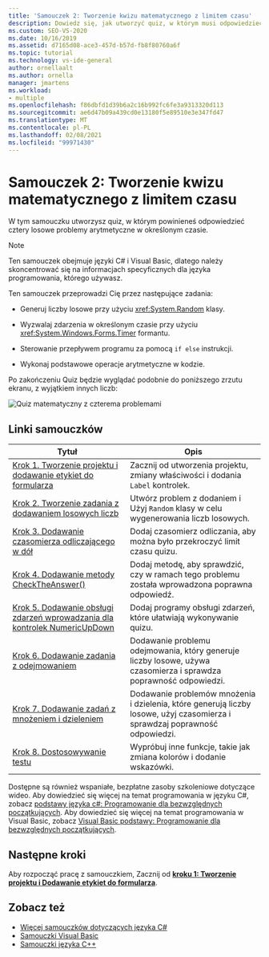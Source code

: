 ```yaml
---
title: 'Samouczek 2: Tworzenie kwizu matematycznego z limitem czasu'
description: Dowiedz się, jak utworzyć quiz, w którym musi odpowiedzieć cztery losowe problemy arytmetyczne w określonym czasie.
ms.custom: SEO-VS-2020
ms.date: 10/16/2019
ms.assetid: d7165d08-ace3-457d-b57d-fb8f80760a6f
ms.topic: tutorial
ms.technology: vs-ide-general
author: ornellaalt
ms.author: ornella
manager: jmartens
ms.workload:
- multiple
ms.openlocfilehash: f86dbfd1d39b6a2c16b992fc6fe3a9313320d113
ms.sourcegitcommit: ae6d47b09a439cd0e13180f5e89510e3e347fd47
ms.translationtype: MT
ms.contentlocale: pl-PL
ms.lasthandoff: 02/08/2021
ms.locfileid: "99971430"
---
```

# <a name="tutorial-2-create-a-timed-math-quiz"></a>Samouczek 2: Tworzenie kwizu matematycznego z limitem czasu

W tym samouczku utworzysz quiz, w którym powinieneś odpowiedzieć cztery losowe problemy arytmetyczne w określonym czasie.

> [!NOTE]
> Ten samouczek obejmuje języki C# i Visual Basic, dlatego należy skoncentrować się na informacjach specyficznych dla języka programowania, którego używasz.

Ten samouczek przeprowadzi Cię przez następujące zadania:

- Generuj liczby losowe przy użyciu <xref:System.Random> klasy.

- Wyzwalaj zdarzenia w określonym czasie przy użyciu <xref:System.Windows.Forms.Timer> formantu.

- Sterowanie przepływem programu za pomocą `if else` instrukcji.

- Wykonaj podstawowe operacje arytmetyczne w kodzie.

Po zakończeniu Quiz będzie wyglądać podobnie do poniższego zrzutu ekranu, z wyjątkiem innych liczb:

![Quiz matematyczny z czterema problemami](../ide/media/express_finishedquiz.png)

## <a name="tutorial-links"></a>Linki samouczków

|Tytuł|Opis|
|-----------|-----------------|
|[Krok 1. Tworzenie projektu i dodawanie etykiet do formularza](../ide/step-1-create-a-project-and-add-labels-to-your-form.md)|Zacznij od utworzenia projektu, zmiany właściwości i dodania `Label` kontrolek.|
|[Krok 2. Tworzenie zadania z dodawaniem losowych liczb](../ide/step-2-create-a-random-addition-problem.md)|Utwórz problem z dodaniem i Użyj `Random` klasy w celu wygenerowania liczb losowych.|
|[Krok 3. Dodawanie czasomierza odliczającego w dół](../ide/step-3-add-a-countdown-timer.md)|Dodaj czasomierz odliczania, aby można było przekroczyć limit czasu quizu.|
|[Krok 4. Dodawanie metody CheckTheAnswer()](../ide/step-4-add-the-checktheanswer-parens-method.md)|Dodaj metodę, aby sprawdzić, czy w ramach tego problemu została wprowadzona poprawna odpowiedź.|
|[Krok 5. Dodawanie obsługi zdarzeń wprowadzania dla kontrolek NumericUpDown](../ide/step-5-add-enter-event-handlers-for-the-numericupdown-controls.md)|Dodaj programy obsługi zdarzeń, które ułatwiają wykonywanie quizu.|
|[Krok 6. Dodawanie zadania z odejmowaniem](../ide/step-6-add-a-subtraction-problem.md)|Dodawanie problemu odejmowania, który generuje liczby losowe, używa czasomierza i sprawdza poprawność odpowiedzi.|
|[Krok 7. Dodawanie zadań z mnożeniem i dzieleniem](../ide/step-7-add-multiplication-and-division-problems.md)|Dodawanie problemów mnożenia i dzielenia, które generują liczby losowe, użyj czasomierza i sprawdzaj poprawność odpowiedzi.|
|[Krok 8. Dostosowywanie testu](../ide/step-8-customize-the-quiz.md)|Wypróbuj inne funkcje, takie jak zmiana kolorów i dodanie wskazówki.|

Dostępne są również wspaniałe, bezpłatne zasoby szkoleniowe dotyczące wideo. Aby dowiedzieć się więcej na temat programowania w języku C#, zobacz [podstawy języka c#: Programowanie dla bezwzględnych początkujących](https://channel9.msdn.com/Series/C-Sharp-Fundamentals-Development-for-Absolute-Beginners). Aby dowiedzieć się więcej na temat programowania w Visual Basic, zobacz [Visual Basic podstawy: Programowanie dla bezwzględnych początkujących](https://channel9.msdn.com/Series/Visual-Basic-Development-for-Absolute-Beginners).

## <a name="next-steps"></a>Następne kroki

Aby rozpocząć pracę z samouczkiem, Zacznij od **[kroku 1: Tworzenie projektu i Dodawanie etykiet do formularza](../ide/step-1-create-a-project-and-add-labels-to-your-form.md)**.

## <a name="see-also"></a>Zobacz też

* [Więcej samouczków dotyczących języka C#](../get-started/csharp/index.yml)
* [Samouczki Visual Basic](../get-started/visual-basic/index.yml)
* [Samouczki języka C++](/cpp/get-started/tutorial-console-cpp)